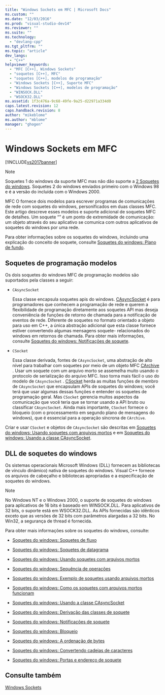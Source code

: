 ```yaml
---
title: "Windows Sockets em MFC | Microsoft Docs"
ms.custom: ""
ms.date: "12/03/2016"
ms.prod: "visual-studio-dev14"
ms.reviewer: ""
ms.suite: ""
ms.technology: 
  - "devlang-cpp"
ms.tgt_pltfrm: ""
ms.topic: "article"
dev_langs: 
  - "C++"
helpviewer_keywords: 
  - "MFC [C++], Windows Sockets"
  - "soquetes [C++], MFC"
  - "soquetes [C++], modelos de programação"
  - "Windows Sockets [C++], Suporte MFC"
  - "Windows Sockets [C++], modelos de programação"
  - "WINSOCK.DLL"
  - "WSOCK32.DLL"
ms.assetid: 1f3c476a-9c68-49fe-9a25-d22971a334d0
caps.latest.revision: 12
caps.handback.revision: 8
author: "mikeblome"
ms.author: "mblome"
manager: "ghogen"
---
```

# Windows Sockets em MFC
[!INCLUDE[vs2017banner](../assembler/inline/includes/vs2017banner.md)]

> [!NOTE]
>  Soquetes 1 do windows da suporte MFC mas não dão suporte a [2 Soquetes do windows](http://msdn.microsoft.com/library/windows/desktop/ms740673).  Soquetes 2 do windows enviados primeiro com o Windows 98 e é a versão do incluída com o Windows 2000.  
  
 MFC O fornece dois modelos para escrever programas de comunicações de rede com soquetes do windows, personificados em duas classes MFC.  Este artigo descreve esses modelos e suporte adicional de soquetes MFC de detalhes.  Um soquete “” é um ponto de extremidade de comunicação: um objeto através do seu aplicativo se comunica com outros aplicativos de soquetes do windows por uma rede.  
  
 Para obter informações sobre os soquetes do windows, incluindo uma explicação do conceito de soquete, consulte [Soquetes do windows: Plano de fundo](../mfc/windows-sockets-background.md).  
  
##  <a name="_core_sockets_programming_models"></a> Soquetes de programação modelos  
 Os dois soquetes do windows MFC de programação modelos são suportados pela classes a seguir:  
  
-   `CAsyncSocket`  
  
     Essa classe encapsula soquetes apis do windows.  [CAsyncSocket](../Topic/CAsyncSocket%20Class.md) é para programadores que conhecem a programação de rede e querem a flexibilidade de programação diretamente aos soquetes API mas deseja conveniência de funções de retorno de chamada para a notificação de eventos de rede.  Diferente de soquetes no formato orientado a objeto para uso em C\+\+, a única abstração adicional que esta classe fornece estiver convertendo algumas mensagens soquete\- relacionados do windows em retornos de chamada.  Para obter mais informações, consulte [Soquetes do windows: Notificações de soquete](../Topic/Windows%20Sockets:%20Socket%20Notifications.md).  
  
-   `CSocket`  
  
     Essa classe derivada, fontes de `CAsyncSocket`, uma abstração de alto nível para trabalhar com soquetes por meio de um objeto MFC [CArchive](../mfc/reference/carchive-class.md) .  Usar um soquete com um arquivo morto se assemelha muito usando o protocolo de serialização do arquivo MFC.  Isso torna mais fácil o uso do modelo de `CAsyncSocket` .  [CSocket](../mfc/reference/csocket-class.md) herda as muitas funções de membro de `CAsyncSocket` que encapsulam APIs de soquetes do windows; você terá que usar algumas dessas funções e entender os soquetes de programação geral.  Mas `CSocket` gerencia muitos aspectos da comunicação que você teria que se tornar usando a API bruto ou classificar `CAsyncSocket`.  Ainda mais importante, `CSocket` fornece o bloqueio \(com o processamento em segundo plano de mensagens do windows\), que é essencial para a operação síncrona de `CArchive`.  
  
 Criar e usar `CSocket` e objetos de `CAsyncSocket` são descritas em [Soquetes do windows: Usando soquetes com arquivos mortos](../mfc/windows-sockets-using-sockets-with-archives.md) e em [Soquetes do windows: Usando a classe CAsyncSocket](../mfc/windows-sockets-using-class-casyncsocket.md).  
  
##  <a name="_core_mfc_socket_samples_and_windows_sockets_dlls"></a> DLL de soquetes do windows  
 Os sistemas operacionais Microsoft Windows \(DLL\) fornecem as bibliotecas de vínculo dinâmico\) nativa de soquetes do windows.  Visual C\+\+ fornece os arquivos de cabeçalho e bibliotecas apropriadas e a especificação de soquetes do windows.  
  
> [!NOTE]
>  No Windows NT e o Windows 2000, o suporte de soquetes do windows para aplicativos de 16 bits é baseado em WINSOCK.DLL.  Para aplicativos de 32 bits, o suporte está em WSOCK32.DLL.  As APIs fornecidas são idênticos exceto que as versões de 32 bits com parâmetros alargadas a 32 bits.  No Win32, a segurança de thread é fornecida.  
  
 Para obter mais informações sobre os soquetes do windows, consulte:  
  
-   [Soquetes do windows: Soquetes de fluxo](../mfc/windows-sockets-stream-sockets.md)  
  
-   [Soquetes do windows: Soquetes de datagrama](../mfc/windows-sockets-datagram-sockets.md)  
  
-   [Soquetes do windows: Usando soquetes com arquivos mortos](../mfc/windows-sockets-using-sockets-with-archives.md)  
  
-   [Soquetes do windows: Sequência de operações](../Topic/Windows%20Sockets:%20Sequence%20of%20Operations.md)  
  
-   [Soquetes do windows: Exemplo de soquetes usando arquivos mortos](../mfc/windows-sockets-example-of-sockets-using-archives.md)  
  
-   [Soquetes do windows: Como os soquetes com arquivos mortos funcionam](../mfc/windows-sockets-how-sockets-with-archives-work.md)  
  
-   [Soquetes do windows: Usando a classe CAsyncSocket](../mfc/windows-sockets-using-class-casyncsocket.md)  
  
-   [Soquetes do windows: Derivação das classes de soquete](../mfc/windows-sockets-deriving-from-socket-classes.md)  
  
-   [Soquetes do windows: Notificações de soquete](../Topic/Windows%20Sockets:%20Socket%20Notifications.md)  
  
-   [Soquetes do windows: Bloqueio](../Topic/Windows%20Sockets:%20Blocking.md)  
  
-   [Soquetes do windows: A ordenação de bytes](../mfc/windows-sockets-byte-ordering.md)  
  
-   [Soquetes do windows: Convertendo cadeias de caracteres](../mfc/windows-sockets-converting-strings.md)  
  
-   [Soquetes do windows: Portas e endereço de soquete](../mfc/windows-sockets-ports-and-socket-addresses.md)  
  
## Consulte também  
 [Windows Sockets](../mfc/windows-sockets.md)